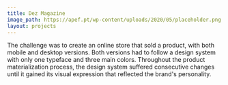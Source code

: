 ```yaml
---
title: Dez Magazine
image_path: https://apef.pt/wp-content/uploads/2020/05/placeholder.png
layout: projects
---
```


The challenge was to create an online store that sold a product, with both mobile and desktop versions. 
Both versions had to follow a design system with only one typeface and three main colors. 
Throughout the product materialization process, the design system suffered consecutive changes until it gained its visual expression that reflected the brand's personality.

